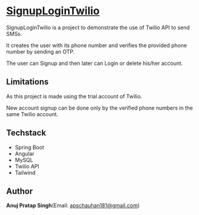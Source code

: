 # [SignupLoginTwilio](http://signuplogin.s3-website.us-east-2.amazonaws.com/)

SignupLoginTwilio is a project to demonstrate the use of Twilio API to send SMSs.

It creates the user with its phone number and verifies the provided phone number by sending an OTP.

The user can Signup and then later can Login or delete his/her account.

## Limitations

As this project is made using the trial account of Twilio.

New account signup can be done only by the verified phone numbers in the same Twilio account.

## Techstack

* Spring Boot
* Angular
* MySQL
* Twilio API
* Tailwind

## Author

**Anuj Pratap Singh**(Email: apschauhan181@gmail.com)
